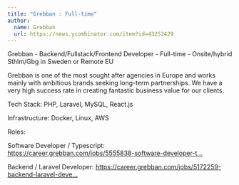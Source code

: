 ```yaml
---
title: "Grebban : Full-time"
author:
  name: Grebban
  url: https://news.ycombinator.com/item?id=43252429
---
```

Grebban - Backend&#x2F;Fullstack&#x2F;Frontend Developer - Full-time - Onsite&#x2F;hybrid Sthlm&#x2F;Gbg in Sweden or Remote EU

Grebban is one of the most sought after agencies in Europe and works mainly with ambitious brands seeking long-term partnerships. We have a very high success rate in creating fantastic business value for our clients.

Tech Stack: PHP, Laravel, MySQL, React.js

Infrastructure: Docker, Linux, AWS

Roles:

Software Developer &#x2F; Typescript: <a href="https:&#x2F;&#x2F;career.grebban.com&#x2F;jobs&#x2F;5555838-software-developer-typescript" rel="nofollow">https:&#x2F;&#x2F;career.grebban.com&#x2F;jobs&#x2F;5555838-software-developer-t...</a>

Backend &#x2F; Laravel Developer: <a href="https:&#x2F;&#x2F;career.grebban.com&#x2F;jobs&#x2F;5172259-backend-laravel-developer" rel="nofollow">https:&#x2F;&#x2F;career.grebban.com&#x2F;jobs&#x2F;5172259-backend-laravel-deve...</a>
<JobApplication />
